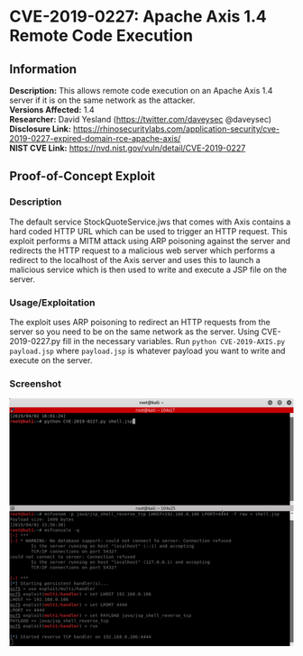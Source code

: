 # CVE-2019-0227: Apache Axis 1.4 Remote Code Execution


## Information
**Description:** This allows remote code execution on an Apache Axis 1.4 server if it is on the same network as the attacker.  
**Versions Affected:** 1.4  
**Researcher:** David Yesland (https://twitter.com/daveysec @daveysec)  
**Disclosure Link:** https://rhinosecuritylabs.com/application-security/cve-2019-0227-expired-domain-rce-apache-axis/  
**NIST CVE Link:** https://nvd.nist.gov/vuln/detail/CVE-2019-0227  

## Proof-of-Concept Exploit
### Description
The default service StockQuoteService.jws that comes with Axis contains a hard coded HTTP URL which can be used to trigger an HTTP request. This exploit performs a MITM attack using ARP poisoning against the server and redirects the HTTP request to a malicious web server which performs a redirect to the localhost of the Axis server and uses this to launch a malicious service which is then used to write and execute a JSP file on the server.

### Usage/Exploitation
The exploit uses ARP poisoning to redirect an HTTP requests from the server so you need to be on the same network as the server. Using CVE-2019-0227.py fill in the necessary variables. Run `python CVE-2019-AXIS.py payload.jsp` where `payload.jsp` is whatever payload you want to write and execute on the server.  

### Screenshot
![Alt-text that shows up on hover](poc_image.gif)
